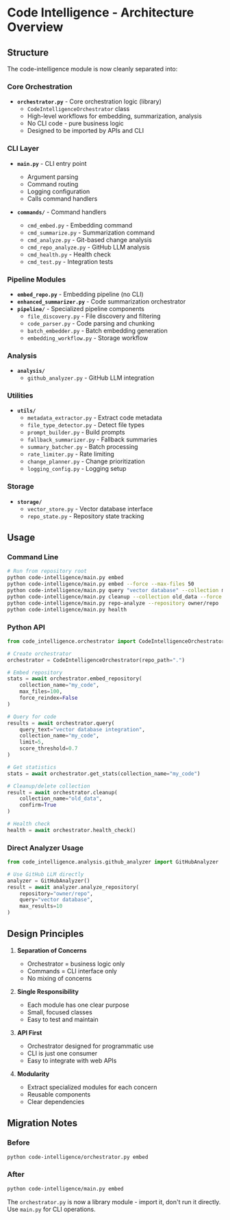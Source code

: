 # Code Intelligence - Architecture Overview

## Structure

The code-intelligence module is now cleanly separated into:

### Core Orchestration
- **`orchestrator.py`** - Core orchestration logic (library)
  - `CodeIntelligenceOrchestrator` class
  - High-level workflows for embedding, summarization, analysis
  - No CLI code - pure business logic
  - Designed to be imported by APIs and CLI

### CLI Layer
- **`main.py`** - CLI entry point
  - Argument parsing
  - Command routing
  - Logging configuration
  - Calls command handlers

- **`commands/`** - Command handlers
  - `cmd_embed.py` - Embedding command
  - `cmd_summarize.py` - Summarization command
  - `cmd_analyze.py` - Git-based change analysis
  - `cmd_repo_analyze.py` - GitHub LLM analysis
  - `cmd_health.py` - Health check
  - `cmd_test.py` - Integration tests

### Pipeline Modules
- **`embed_repo.py`** - Embedding pipeline (no CLI)
- **`enhanced_summarizer.py`** - Code summarization orchestrator
- **`pipeline/`** - Specialized pipeline components
  - `file_discovery.py` - File discovery and filtering
  - `code_parser.py` - Code parsing and chunking
  - `batch_embedder.py` - Batch embedding generation
  - `embedding_workflow.py` - Storage workflow

### Analysis
- **`analysis/`**
  - `github_analyzer.py` - GitHub LLM integration

### Utilities
- **`utils/`**
  - `metadata_extractor.py` - Extract code metadata
  - `file_type_detector.py` - Detect file types
  - `prompt_builder.py` - Build prompts
  - `fallback_summarizer.py` - Fallback summaries
  - `summary_batcher.py` - Batch processing
  - `rate_limiter.py` - Rate limiting
  - `change_planner.py` - Change prioritization
  - `logging_config.py` - Logging setup

### Storage
- **`storage/`**
  - `vector_store.py` - Vector database interface
  - `repo_state.py` - Repository state tracking

## Usage

### Command Line
```bash
# Run from repository root
python code-intelligence/main.py embed
python code-intelligence/main.py embed --force --max-files 50
python code-intelligence/main.py query "vector database" --collection my_repo
python code-intelligence/main.py cleanup --collection old_data --force
python code-intelligence/main.py repo-analyze --repository owner/repo
python code-intelligence/main.py health
```

### Python API
```python
from code_intelligence.orchestrator import CodeIntelligenceOrchestrator

# Create orchestrator
orchestrator = CodeIntelligenceOrchestrator(repo_path=".")

# Embed repository
stats = await orchestrator.embed_repository(
    collection_name="my_code",
    max_files=100,
    force_reindex=False
)

# Query for code
results = await orchestrator.query(
    query_text="vector database integration",
    collection_name="my_code",
    limit=5,
    score_threshold=0.7
)

# Get statistics
stats = await orchestrator.get_stats(collection_name="my_code")

# Cleanup/delete collection
result = await orchestrator.cleanup(
    collection_name="old_data",
    confirm=True
)

# Health check
health = await orchestrator.health_check()
```

### Direct Analyzer Usage
```python
from code_intelligence.analysis.github_analyzer import GitHubAnalyzer

# Use GitHub LLM directly
analyzer = GitHubAnalyzer()
result = await analyzer.analyze_repository(
    repository="owner/repo",
    query="vector database",
    max_results=10
)
```

## Design Principles

1. **Separation of Concerns**
   - Orchestrator = business logic only
   - Commands = CLI interface only
   - No mixing of concerns

2. **Single Responsibility**
   - Each module has one clear purpose
   - Small, focused classes
   - Easy to test and maintain

3. **API First**
   - Orchestrator designed for programmatic use
   - CLI is just one consumer
   - Easy to integrate with web APIs

4. **Modularity**
   - Extract specialized modules for each concern
   - Reusable components
   - Clear dependencies

## Migration Notes

### Before
```bash
python code-intelligence/orchestrator.py embed
```

### After
```bash
python code-intelligence/main.py embed
```

The `orchestrator.py` is now a library module - import it, don't run it directly.
Use `main.py` for CLI operations.
